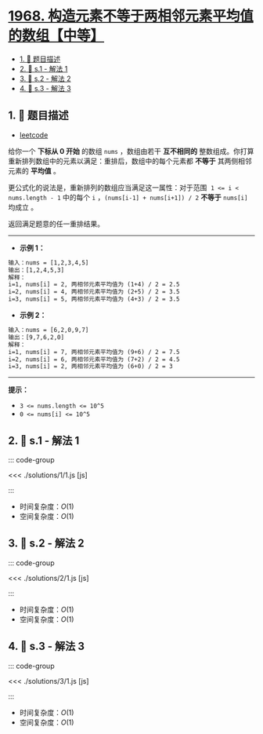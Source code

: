 # [1968. 构造元素不等于两相邻元素平均值的数组【中等】](https://github.com/tnotesjs/TNotes.leetcode/tree/main/notes/1968.%20%E6%9E%84%E9%80%A0%E5%85%83%E7%B4%A0%E4%B8%8D%E7%AD%89%E4%BA%8E%E4%B8%A4%E7%9B%B8%E9%82%BB%E5%85%83%E7%B4%A0%E5%B9%B3%E5%9D%87%E5%80%BC%E7%9A%84%E6%95%B0%E7%BB%84%E3%80%90%E4%B8%AD%E7%AD%89%E3%80%91)

<!-- region:toc -->

- [1. 📝 题目描述](#1--题目描述)
- [2. 🎯 s.1 - 解法 1](#2--s1---解法-1)
- [3. 🎯 s.2 - 解法 2](#3--s2---解法-2)
- [4. 🎯 s.3 - 解法 3](#4--s3---解法-3)

<!-- endregion:toc -->

## 1. 📝 题目描述

- [leetcode](https://leetcode.cn/problems/array-with-elements-not-equal-to-average-of-neighbors/)

给你一个 **下标从 0 开始** 的数组 `nums` ，数组由若干 **互不相同的** 整数组成。你打算重新排列数组中的元素以满足：重排后，数组中的每个元素都 **不等于** 其两侧相邻元素的 **平均值** 。

更公式化的说法是，重新排列的数组应当满足这一属性：对于范围  `1 <= i < nums.length - 1` 中的每个 `i` ，`(nums[i-1] + nums[i+1]) / 2` **不等于** `nums[i]` 均成立 。

返回满足题意的任一重排结果。

---

- **示例 1：**

```txt
输入：nums = [1,2,3,4,5]
输出：[1,2,4,5,3]
解释：
i=1, nums[i] = 2, 两相邻元素平均值为 (1+4) / 2 = 2.5
i=2, nums[i] = 4, 两相邻元素平均值为 (2+5) / 2 = 3.5
i=3, nums[i] = 5, 两相邻元素平均值为 (4+3) / 2 = 3.5
```

- **示例 2：**

```txt
输入：nums = [6,2,0,9,7]
输出：[9,7,6,2,0]
解释：
i=1, nums[i] = 7, 两相邻元素平均值为 (9+6) / 2 = 7.5
i=2, nums[i] = 6, 两相邻元素平均值为 (7+2) / 2 = 4.5
i=3, nums[i] = 2, 两相邻元素平均值为 (6+0) / 2 = 3
```

---

**提示：**

- `3 <= nums.length <= 10^5`
- `0 <= nums[i] <= 10^5`

## 2. 🎯 s.1 - 解法 1

::: code-group

<<< ./solutions/1/1.js [js]

:::

- 时间复杂度：$O(1)$
- 空间复杂度：$O(1)$

## 3. 🎯 s.2 - 解法 2

::: code-group

<<< ./solutions/2/1.js [js]

:::

- 时间复杂度：$O(1)$
- 空间复杂度：$O(1)$

## 4. 🎯 s.3 - 解法 3

::: code-group

<<< ./solutions/3/1.js [js]

:::

- 时间复杂度：$O(1)$
- 空间复杂度：$O(1)$
